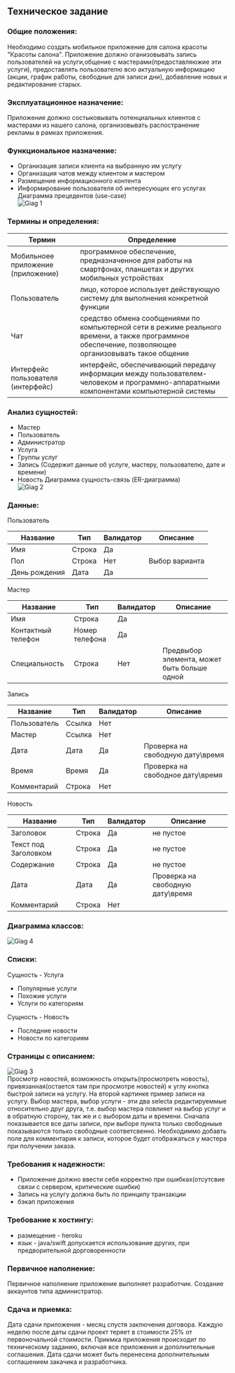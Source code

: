 ## Техническое задание  

### Общие положения:  

Необходимо создать мобильное приложение для салона красоты "Красоты салона". Приложение должно оганизовывать запись пользователей на услуги,общение с мастерами(предоставляюжие эти услуги), 
предоставлять пользователю всю актуальную информацию (акции, график работы, свободные для записи дни), 
добавление новых и редактирование старых.  

### Эксплуатационное назначение:  

Приложение должно состыковывать потенциальных клиентов с мастерами из нашего салона, организовывать распостранение рекламы в рамках приложения.  

### Функциональное назначение:  
+ Организация записи клиента на выбранную им услугу
+ Организация чатов между клиентом и мастером
+ Размещение информационного контента
+ Информирование пользователя об интересующих его услугах     
Диаграмма прецедентов (use-case)<br/>
![Giag 1](https://yuml.me/a8f469bf)<br/>

### Термины и определения:    
Термин | Определение
-------------- | ---------------------
Мобильноее приложение (приложение) |  программное обеспечение, предназначенное для работы на смартфонах, планшетах и других мобильных устройствах
Пользователь | лицо, которое использует действующую систему для выполнения конкретной функции
Чат | средство обмена сообщениями по компьютерной сети в режиме реального времени, а также программное обеспечение, позволяющее организовывать такое общение
Интерфейс пользователя (интерфейс) | интерфейс, обеспечивающий передачу информации между пользователем-человеком и программно-аппаратными компонентами компьютерной системы   
### Анализ сущностей: 
+ Мастер
+ Пользователь
+ Администратор
+ Услуга
+ Группы услуг
+ Запись (Содержит данные об услуге, мастеру, пользователю, дате и времени)  
+ Новость
Диаграмма сущность-связь (ER-диаграмма)<br/>
![Giag 2](https://www.gliffy.com/go/share/image/swpj1ti0hyue33pg5yet.png?utm_medium=live-embed&utm_source=custom) <br/>
### Данные:  
Пользователь  

Название | Тип | Валидатор | Описание
-----|-----|-----|----
Имя | Строка | Да |
Пол | Строка | Нет | Выбор варианта
День рождения | Дата | Да |  

Мастер  

Название | Тип | Валидатор | Описание
-----|-----|-----|----
Имя | Строка | Да |
Контактный телефон | Номер телефона | Да | 
Специальность | Строка | Нет | Предвыбор элемента, может быть больше одной  

Запись  

Название | Тип | Валидатор | Описание
-----|-----|-----|----
Пользователь | Ссылка | Нет |
Мастер | Ссылка | Нет | 
Дата | Дата | Да | Проверка на свободную дату\время
Время | Время | Да |Проверка на свободное дату\время
Комментарий | Строка | Нет |  

Новость  

Название | Тип | Валидатор | Описание
-----|-----|-----|----
Заголовок | Строка | Да | не пустое
Текст под Заголовком |  Строка | Да | не пустое
Содержание |  Строка | Да | не пустое
Дата | Дата | Да | Проверка на свободную дату\время
Комментарий | Строка | Нет |

### Диаграмма классов:  
![Giag 4](http://yuml.me/f7515cfd)<br/>

### Списки: 
Сущность - Услуга  
+ Популярные услуги
+ Похожие услуги
+ Услуги по категориям

Сущность - Новость
+ Последние новости
+ Новости по категориям

### Страницы с описанием:

![Giag 3](https://s3.amazonaws.com/assets.mockflow.com/app/wireframepro/company/C4886f36d839b27536be957298e30c41b/projects/Dbb13c9777dd0affc710ea8d8e811e039/pages/9e2df0e626c14098a7c23a6a26d9dfef/image/9e2df0e626c14098a7c23a6a26d9dfef.png)<br/>
Просмотр новостей, возможность открыть(просмотреть новость), привязанная(остается там при просмотре новостей) к углу кнопка быстрой записи на услугу. На второй картинке пример записи на услугу. Выбор мастера, выбор услуги - эти два selecta редактируеммые относительно друг друга, т.е. выбор мастера повлияет на выбор услуг и в обратную сторону, так же и с выбором даты и времени. Сначала показывается все даты записи, при выборе пункта только свободныые показываются только свободные соответсвенно. Необходиммо добавть поле для комментария к записи, которое будет отображаться у мастера при получении заказа.

### Требования к надежности:

+ Приложение должно ввести себя корректно при ошибках(отсутсвие связи с сервером, критические ошибки)
+ Запись на услугу должна быть по принципу транзакции
+ бэкап приложения 

### Требование к хостингу:

+ размещение - heroku
+ язык - java/swift допускается использование других, при предворительной дорговоренности

### Первичное наполнение:

Первичное наполнение приложение выполняет разработчик. Создание аккаунтов типа администратор.

### Сдача и приемка:

Дата сдачи приложения - месяц спустя заключения договора. Каждую неделю после даты сдачи проект теряет в стоимости 25% от первоночальной стоимости. 
Прикмка приложения происходит по техническому заданию, включая все приложения и дополнительные соглашения. Дата сдачи может быть перенесена дополнительным соглашением закачика и разработчика.






  
  





